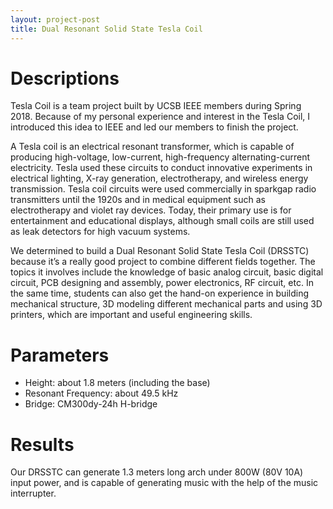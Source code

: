 ```yaml
---
layout: project-post
title: Dual Resonant Solid State Tesla Coil
---
```


# Descriptions
Tesla Coil is a team project built by UCSB IEEE members during Spring 2018. Because of my personal experience and interest in the Tesla Coil, I introduced this idea to IEEE and led our members to finish the project.

A Tesla coil is an electrical resonant transformer, which is capable of producing high-voltage, low-current, high-frequency alternating-current electricity. Tesla used these circuits to conduct innovative experiments in electrical lighting, X-ray generation, electrotherapy, and wireless energy transmission. Tesla coil circuits were used commercially in sparkgap radio transmitters until the 1920s and in medical equipment such as electrotherapy and violet ray devices. Today, their primary use is for entertainment and educational displays, although small coils are still used as leak detectors for high vacuum systems.

We determined to build a Dual Resonant Solid State Tesla Coil (DRSSTC) because it’s a really good project to combine different fields together. The topics it involves include the knowledge of basic analog circuit, basic digital circuit, PCB designing and assembly, power electronics, RF circuit, etc. In the same time, students can also get the hand-on experience in building mechanical structure, 3D modeling different mechanical parts and using 3D printers, which are important and useful engineering skills.

# Parameters
- Height: about 1.8 meters (including the base)
- Resonant Frequency: about 49.5 kHz
- Bridge: CM300dy-24h H-bridge

# Results
Our DRSSTC can generate 1.3 meters long arch under 800W (80V 10A) input power, and is capable of generating music with the help of the music interrupter. 
